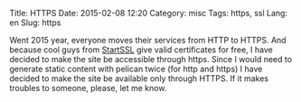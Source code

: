 Title: HTTPS
Date: 2015-02-08 12:20
Category: misc
Tags: https, ssl
Lang: en
Slug: https

Went 2015 year, everyone moves their services from HTTP to HTTPS. And because cool guys from [StartSSL](http://www.startssl.com/) give valid certificates for free, I have decided to make the site be accessible through https. Since I would need to generate static content with pelican twice (for http and https) I have decided to make the site be available only through HTTPS. If it makes troubles to someone, please, let me know.
